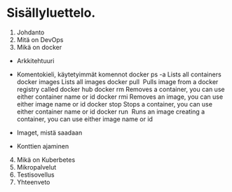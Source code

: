 # Sisällyluettelo.

1. Johdanto
2. Mitä on DevOps
3. Mikä on docker
- Arkkitehtuuri
- Komentokieli, käytetyimmät komennot
docker ps -a 	Lists all containers
docker images 	Lists all images
docker pull <image> 	Pulls image from a docker registry called docker hub
docker rm <container-id> 	Removes a container, you can use either container name or id
docker rmi <image-id> 	Removes an image, you can use either image name or id
docker stop <container-id> 	Stops a container, you can use either container name or id
docker run <image> 	Runs an image creating a container, you can use either image name or id
  
- Imaget, mistä saadaan
- Konttien ajaminen


4. Mikä on Kuberbetes
5. Mikropalvelut
6. Testisovellus
7. Yhteenveto
